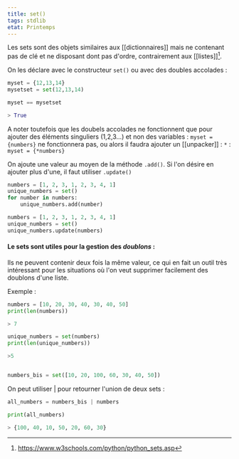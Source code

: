 ```yaml
---
title: set()
tags: stdlib
etat: Printemps
---
```


Les sets sont des objets similaires aux [[dictionnaires]] mais ne contenant pas de clé et ne disposant dont pas d'ordre, contrairement aux [[listes]][^1].

[^1]: https://www.w3schools.com/python/python_sets.asp

On les déclare avec le constructeur ``set()`` ou avec des doubles accolades :

```python
myset = {12,13,14}
mysetset = set(12,13,14)

myset == mysetset

> True
```

A noter toutefois que les doubels accolades ne fonctionnent que pour ajouter des éléments singuliers (1,2,3...) et non des variables : `myset = {numbers}` ne fonctionnera pas, ou alors il faudra ajouter un [[unpacker]] : `*` : `myset = {*numbers}`

On ajoute une valeur au moyen de la méthode `.add()`. Si l'on désire en ajouter plus d'une, il faut utiliser `.update()`

```python
numbers = [1, 2, 3, 1, 2, 3, 4, 1]
unique_numbers = set()
for number in numbers:
    unique_numbers.add(number)
````

```python
numbers = [1, 2, 3, 1, 2, 3, 4, 1]
unique_numbers = set()
unique_numbers.update(numbers)
```

#### Le sets sont utiles pour la gestion des *doublons* :

Ils ne peuvent contenir deux fois la même valeur, ce qui en fait un outil très intéressant pour les situations où l'on veut supprimer facilement des doublons d'une liste. 

Exemple :
```python
numbers = [10, 20, 30, 40, 30, 40, 50]
print(len(numbers))

> 7

unique_numbers = set(numbers)
print(len(unique_numbers))

>5


numbers_bis = set([10, 20, 100, 60, 30, 40, 50])
````

On peut utiliser \| pour retourner l'union de deux sets :
```python
all_numbers = numbers_bis | numbers

print(all_numbers)

> {100, 40, 10, 50, 20, 60, 30}
```

